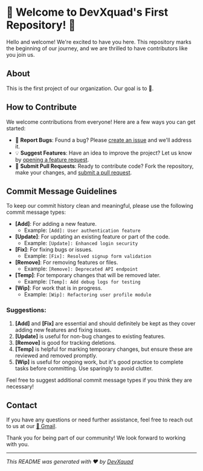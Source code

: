 # 🎉 Welcome to DevXquad's First Repository! 🎉

Hello and welcome! We're excited to have you here. This repository marks the beginning of our journey, and we are thrilled to have contributors like you join us.

## About

This is the first project of our organization. Our goal is to 🌟.

## How to Contribute

We welcome contributions from everyone! Here are a few ways you can get started:

- 🐛 **Report Bugs**: Found a bug? Please [create an issue](#) and we'll address it.
- 💡 **Suggest Features**: Have an idea to improve the project? Let us know by [opening a feature request](#).
- 🔧 **Submit Pull Requests**: Ready to contribute code? Fork the repository, make your changes, and [submit a pull request](#).

## Commit Message Guidelines

To keep our commit history clean and meaningful, please use the following commit message types:

- **[Add]**: For adding a new feature.
  - Example: `[Add]: User authentication feature`
- **[Update]**: For updating an existing feature or part of the code.
  - Example: `[Update]: Enhanced login security`
- **[Fix]**: For fixing bugs or issues.
  - Example: `[Fix]: Resolved signup form validation`
- **[Remove]**: For removing features or files.
  - Example: `[Remove]: Deprecated API endpoint`
- **[Temp]**: For temporary changes that will be removed later.
  - Example: `[Temp]: Add debug logs for testing`
- **[Wip]**: For work that is in progress.
  - Example: `[Wip]: Refactoring user profile module`

### Suggestions:

1. **[Add]** and **[Fix]** are essential and should definitely be kept as they cover adding new features and fixing issues.
2. **[Update]** is useful for non-bug changes to existing features.
3. **[Remove]** is good for tracking deletions.
4. **[Temp]** is helpful for marking temporary changes, but ensure these are reviewed and removed promptly.
5. **[Wip]** is useful for ongoing work, but it's good practice to complete tasks before committing. Use sparingly to avoid clutter.

Feel free to suggest additional commit message types if you think they are necessary!

## Contact

If you have any questions or need further assistance, feel free to reach out to us at our [📧 Gmail](mailto:devxquad.info@gmail.com).

Thank you for being part of our community! We look forward to working with you.

---

*This README was generated with ❤️ by [DevXquad](https://github.com/devxquadgit)*